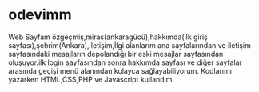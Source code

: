 # odevimm

Web Sayfam özgeçmiş,miras(ankaragücü),hakkımda(ilk giriş sayfası),şehrim(Ankara),İletişim,İlgi alanlarım ana sayfalarından ve iletişim sayfasındaki mesajların depolandığı 
bir eski mesajlar sayfasından oluşuyor.ilk login sayfasından sonra hakkımda sayfası ve diğer sayfalar arasında geçişi menü alanından kolayca sağlayabiliyorum.
Kodlarımı yazarken HTML,CSS,PHP ve Javascript kullandım.

